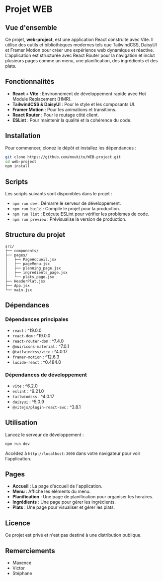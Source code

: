 # Projet WEB

## Vue d'ensemble

Ce projet, **web-project**, est une application React construite avec Vite. Il utilise des outils et bibliothèques modernes tels que TailwindCSS, DaisyUI et Framer Motion pour créer une expérience web dynamique et réactive. L'application est structurée avec React Router pour la navigation et inclut plusieurs pages comme un menu, une planification, des ingrédients et des plats.

## Fonctionnalités

- **React + Vite** : Environnement de développement rapide avec Hot Module Replacement (HMR).
- **TailwindCSS & DaisyUI** : Pour le style et les composants UI.
- **Framer Motion** : Pour les animations et transitions.
- **React Router** : Pour le routage côté client.
- **ESLint** : Pour maintenir la qualité et la cohérence du code.

## Installation

Pour commencer, clonez le dépôt et installez les dépendances :

```bash
git clone https://github.com/moukito/WEB-project.git
cd web-project
npm install
```

## Scripts

Les scripts suivants sont disponibles dans le projet :

- `npm run dev` : Démarre le serveur de développement.
- `npm run build` : Compile le projet pour la production.
- `npm run lint` : Exécute ESLint pour vérifier les problèmes de code.
- `npm run preview` : Prévisualise la version de production.

## Structure du projet

```plaintext
src/
├── components/
├── pages/
│   ├── PageAccueil.jsx
│   ├── pageMenu.jsx
│   ├── planning_page.jsx
│   ├── ingredients_page.jsx
│   └── plats_page.jsx
├── HeaderPlat.jsx
├── App.jsx
└── main.jsx
```

## Dépendances

### Dépendances principales

- `react` : ^19.0.0
- `react-dom` : ^19.0.0
- `react-router-dom` : ^7.4.0
- `@mui/icons-material` : ^7.0.1
- `@tailwindcss/vite` : ^4.0.17
- `framer-motion` : ^12.6.3
- `lucide-react` : ^0.484.0

### Dépendances de développement

- `vite` : ^6.2.0
- `eslint` : ^9.21.0
- `tailwindcss` : ^4.0.17
- `daisyui` : ^5.0.9
- `@vitejs/plugin-react-swc` : ^3.8.1

## Utilisation

Lancez le serveur de développement :

```bash
npm run dev
```

Accédez à `http://localhost:3000` dans votre navigateur pour voir l'application.

## Pages

- **Accueil** : La page d'accueil de l'application.
- **Menu** : Affiche les éléments du menu.
- **Planification** : Une page de planification pour organiser les horaires.
- **Ingrédients** : Une page pour gérer les ingrédients.
- **Plats** : Une page pour visualiser et gérer les plats.

## Licence

Ce projet est privé et n'est pas destiné à une distribution publique.

## Remerciements
- Maxence 
- Victor 
- Stéphane 
